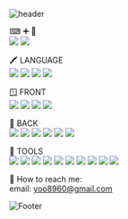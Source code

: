 ![header](https://capsule-render.vercel.app/api?type=waving&color=0A66C2&height=100&section=header&text=&fontSize=90)

⌨ ➕ 🎨</br>
<a href="https://medium.com/painting-mini"><img src="https://img.shields.io/badge/MyBlog-000000?style=flat-square&logo=Medium&logoColor=white"/></a>
<a href="https://www.instagram.com/painting_mini/"><img src="https://img.shields.io/badge/MyHobby-E4405F?style=flat-square&logo=Instagram&logoColor=white"/></a>

🖍 LANGUAGE
</br>
<img src="https://img.shields.io/badge/Korean-0A66C2?style=flat-square"/>
<img src="https://img.shields.io/badge/Javascript-0A66C2?style=flat-square&logo=javascript&logoColor=white"/>
<img src="https://img.shields.io/badge/Typescript-0A66C2?style=flat-square&logo=typescript&logoColor=white"/>
<img src="https://img.shields.io/badge/Java-0A66C2?style=flat-square"/>
</br>

🪟 FRONT
</br>
<img src="https://img.shields.io/badge/React-0A66C2?style=flat-square&logo=react&logoColor=white"/>
<img src="https://img.shields.io/badge/Next.JS-0A66C2?style=flat-square&logo=Next.js&logoColor=white"/>
<img src="https://img.shields.io/badge/Tailwind-0A66C2?style=flat-square&logo=Tailwind CSS&logoColor=white"/>
<img src="https://img.shields.io/badge/StyledComponents-0A66C2?style=flat-square&logo=styled-components&logoColor=white"/>
</br>

🧮 BACK
</br>
<img src="https://img.shields.io/badge/Node.js-0A66C2?style=flat-square&logo=Node.js&logoColor=white"/>
<img src="https://img.shields.io/badge/Express-0A66C2?style=flat-square&logo=Express&logoColor=white"/>
<img src="https://img.shields.io/badge/NestJs-0A66C2?style=flat-square&logo=Nestjs&logoColor=white"/>
<img src="https://img.shields.io/badge/Spring-0A66C2?style=flat-square&logo=Spring&logoColor=white"/>
<img src="https://img.shields.io/badge/MySql-0A66C2?style=flat-square&logo=mysql&logoColor=white"/>
<img src="https://img.shields.io/badge/Redis-0A66C2?style=flat-square&logo=redis&logoColor=white"/>
</br>

🧰 TOOLS
</br>
<img src="https://img.shields.io/badge/VSCode-0A66C2?style=flat-square&logo=Visual Studio Code&logoColor=white"/>
<img src="https://img.shields.io/badge/WebStorm-0A66C2?style=flat-square&logo=webstorm&logoColor=white"/>
<img src="https://img.shields.io/badge/Jenkins-0A66C2?style=flat-square&logo=Jenkins&logoColor=white"/>
<img src="https://img.shields.io/badge/AWS-0A66C2?style=flat-square&logo=Amazon AWS&logoColor=white"/>
<img src="https://img.shields.io/badge/Docker-0A66C2?style=flat-square&logo=Docker&logoColor=white"/>
<img src="https://img.shields.io/badge/Jira-0A66C2?style=flat-square&logo=Jira&logoColor=white"/>
<img src="https://img.shields.io/badge/Postman-0A66C2?style=flat-square&logo=postman&logoColor=white"/>
<img src="https://img.shields.io/badge/RedisInsight-0A66C2?style=flat-square&logo=Redis&logoColor=white"/>
<img src="https://img.shields.io/badge/Confluence-0A66C2?style=flat-square&logo=Confluence&logoColor=white"/>
<img src="https://img.shields.io/badge/Sourcetree-0A66C2?style=flat-square&logo=Sourcetree&logoColor=white"/>
</br>

🧶 How to reach me: </br>
email: yoo8960@gmail.com
</br>

![Footer](https://capsule-render.vercel.app/api?type=waving&color=0A66C2&height=100&section=footer)
